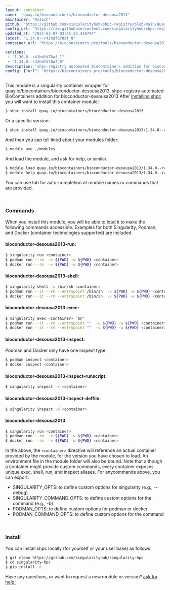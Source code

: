 ```yaml
---
layout: container
name:  "quay.io/biocontainers/bioconductor-desousa2013"
maintainer: "@vsoch"
github: "https://github.com/singularityhub/shpc-registry/blob/main/quay.io/biocontainers/bioconductor-desousa2013/container.yaml"
config_url: "https://raw.githubusercontent.com/singularityhub/shpc-registry/main/quay.io/biocontainers/bioconductor-desousa2013/container.yaml"
updated_at: "2023-03-07 03:35:33.418794"
latest: "1.34.0--r42hdfd78af_0"
container_url: "https://biocontainers.pro/tools/bioconductor-desousa2013"

versions:
 - "1.30.0--r41hdfd78af_1"
 - "1.34.0--r42hdfd78af_0"
description: "shpc-registry automated BioContainers addition for bioconductor-desousa2013"
config: {"url": "https://biocontainers.pro/tools/bioconductor-desousa2013", "maintainer": "@vsoch", "description": "shpc-registry automated BioContainers addition for bioconductor-desousa2013", "latest": {"1.34.0--r42hdfd78af_0": "sha256:86c13f86722a10dd4f1af67d78cf8206ed705be4c57d32dcd8261510a05f31a8"}, "tags": {"1.30.0--r41hdfd78af_1": "sha256:dd42fe45abc7f0acb1643bd78863588004e3867a2ef32f80b666053de38baf0b", "1.34.0--r42hdfd78af_0": "sha256:86c13f86722a10dd4f1af67d78cf8206ed705be4c57d32dcd8261510a05f31a8"}, "docker": "quay.io/biocontainers/bioconductor-desousa2013"}
---
```


This module is a singularity container wrapper for quay.io/biocontainers/bioconductor-desousa2013.
shpc-registry automated BioContainers addition for bioconductor-desousa2013
After [installing shpc](#install) you will want to install this container module:


```bash
$ shpc install quay.io/biocontainers/bioconductor-desousa2013
```

Or a specific version:

```bash
$ shpc install quay.io/biocontainers/bioconductor-desousa2013:1.34.0--r42hdfd78af_0
```

And then you can tell lmod about your modules folder:

```bash
$ module use ./modules
```

And load the module, and ask for help, or similar.

```bash
$ module load quay.io/biocontainers/bioconductor-desousa2013/1.34.0--r42hdfd78af_0
$ module help quay.io/biocontainers/bioconductor-desousa2013/1.34.0--r42hdfd78af_0
```

You can use tab for auto-completion of module names or commands that are provided.

<br>

### Commands

When you install this module, you will be able to load it to make the following commands accessible.
Examples for both Singularity, Podman, and Docker (container technologies supported) are included.

#### bioconductor-desousa2013-run:

```bash
$ singularity run <container>
$ podman run --rm  -v ${PWD} -w ${PWD} <container>
$ docker run --rm  -v ${PWD} -w ${PWD} <container>
```

#### bioconductor-desousa2013-shell:

```bash
$ singularity shell -s /bin/sh <container>
$ podman run --it --rm --entrypoint /bin/sh  -v ${PWD} -w ${PWD} <container>
$ docker run --it --rm --entrypoint /bin/sh  -v ${PWD} -w ${PWD} <container>
```

#### bioconductor-desousa2013-exec:

```bash
$ singularity exec <container> "$@"
$ podman run --it --rm --entrypoint ""  -v ${PWD} -w ${PWD} <container> "$@"
$ docker run --it --rm --entrypoint ""  -v ${PWD} -w ${PWD} <container> "$@"
```

#### bioconductor-desousa2013-inspect:

Podman and Docker only have one inspect type.

```bash
$ podman inspect <container>
$ docker inspect <container>
```

#### bioconductor-desousa2013-inspect-runscript:

```bash
$ singularity inspect -r <container>
```

#### bioconductor-desousa2013-inspect-deffile:

```bash
$ singularity inspect -d <container>
```



#### bioconductor-desousa2013

```bash
$ singularity run <container>
$ podman run --rm  -v ${PWD} -w ${PWD} <container>
$ docker run --rm  -v ${PWD} -w ${PWD} <container>
```


In the above, the `<container>` directive will reference an actual container provided
by the module, for the version you have chosen to load. An environment file in the
module folder will also be bound. Note that although a container
might provide custom commands, every container exposes unique exec, shell, run, and
inspect aliases. For anycommands above, you can export:

 - SINGULARITY_OPTS: to define custom options for singularity (e.g., --debug)
 - SINGULARITY_COMMAND_OPTS: to define custom options for the command (e.g., -b)
 - PODMAN_OPTS: to define custom options for podman or docker
 - PODMAN_COMMAND_OPTS: to define custom options for the command

<br>

### Install

You can install shpc locally (for yourself or your user base) as follows:

```bash
$ git clone https://github.com/singularityhub/singularity-hpc
$ cd singularity-hpc
$ pip install -e .
```

Have any questions, or want to request a new module or version? [ask for help!](https://github.com/singularityhub/singularity-hpc/issues)